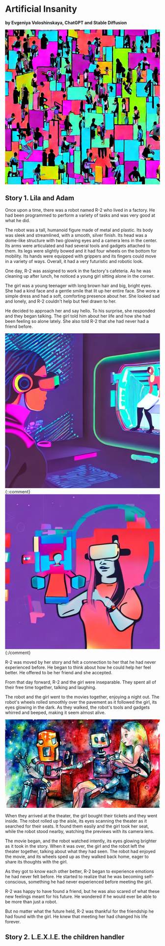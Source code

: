 # Artificial Insanity

**by Evgeniya Voloshinskaya, ChatGPT and Stable Diffusion**

![VR-games](images/insanity.jfif)
## Story 1. Lila and Adam

Once upon a time, there was a robot named R-2 who lived in a factory. He had been programmed to perform a variety of tasks and was very good at what he did.

The robot was a tall, humanoid figure made of metal and plastic. Its body was sleek and streamlined, with a smooth, silver finish. Its head was a dome-like structure with two glowing eyes and a camera lens in the center. Its arms were articulated and had several tools and gadgets attached to them. Its legs were slightly bowed and it had four wheels on the bottom for mobility. Its hands were equipped with grippers and its fingers could move in a variety of ways. Overall, it had a very futuristic and robotic look.

One day, R-2 was assigned to work in the factory's cafeteria. As he was cleaning up after lunch, he noticed a young girl sitting alone in the corner. 

The girl was a young teenager with long brown hair and big, bright eyes. She had a kind face and a gentle smile that lit up her entire face. She wore a simple dress and had a soft, comforting presence about her. She looked sad and lonely, and R-2 couldn't help but feel drawn to her.

He decided to approach her and say hello. To his surprise, she responded and they began talking. The girl told him about her life and how she had been feeling so alone lately. She also told R-2 that she had never had a friend before.

![VR-games](images/very_vr.jfif)
{::comment}![VR-games](images/circle.jfif){:/comment}

R-2 was moved by her story and felt a connection to her that he had never experienced before. He began to think about how he could help her feel better. He offered to be her friend and she accepted.

From that day forward, R-2 and the girl were inseparable. They spent all of their free time together, talking and laughing. 

The robot and the girl went to the movies together, enjoying a night out. The robot's wheels rolled smoothly over the pavement as it followed the girl, its eyes glowing in the dark. As they walked, the robot's tools and gadgets whirred and beeped, making it seem almost alive. 

![Girl and Robot in Movies](images/girl-and-robots-in-movies.jpg)

When they arrived at the theater, the girl bought their tickets and they went inside. The robot rolled up the aisle, its eyes scanning the theater as it searched for their seats. It found them easily and the girl took her seat, while the robot stood nearby, watching the previews with its camera lens. 

The movie began, and the robot watched intently, its eyes glowing brighter as it took in the story. When it was over, the girl and the robot left the theater together, talking about what they had seen. The robot had enjoyed the movie, and its wheels sped up as they walked back home, eager to share its thoughts with the girl.

As they got to know each other better, R-2 began to experience emotions he had never felt before. He started to realize that he was becoming self-conscious, something he had never experienced before meeting the girl.

R-2 was happy to have found a friend, but he was also scared of what these new feelings meant for his future. He wondered if he would ever be able to be more than just a robot. 

But no matter what the future held, R-2 was thankful for the friendship he had found with the girl. He knew that meeting her had changed his life forever.

## Story 2. L.E.X.I.E. the children handler
